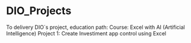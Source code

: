# DIO_Projects
To delivery DIO´s project, education path:
Course: Excel with AI (Artificial Intelligence)
Project 1: Create Investiment app control using Excel

